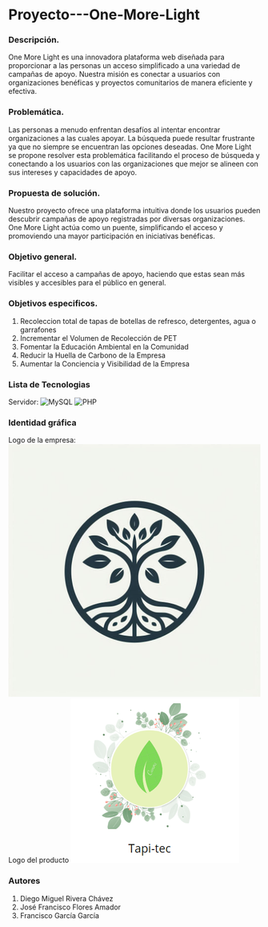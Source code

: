 # Proyecto---One-More-Light
### Descripción. 
One More Light es una innovadora plataforma web diseñada para proporcionar a las personas un acceso simplificado a una variedad de campañas de apoyo. Nuestra misión es conectar a usuarios con organizaciones benéficas y proyectos comunitarios de manera eficiente y efectiva.

### Problemática. 
Las personas a menudo enfrentan desafíos al intentar encontrar organizaciones a las cuales apoyar. La búsqueda puede resultar frustrante ya que no siempre se encuentran las opciones deseadas. One More Light se propone resolver esta problemática facilitando el proceso de búsqueda y conectando a los usuarios con las organizaciones que mejor se alineen con sus intereses y capacidades de apoyo.

### Propuesta de solución. 
Nuestro proyecto ofrece una plataforma intuitiva donde los usuarios pueden descubrir campañas de apoyo registradas por diversas organizaciones. One More Light actúa como un puente, simplificando el acceso y promoviendo una mayor participación en iniciativas benéficas.

### Objetivo general. 
Facilitar el acceso a campañas de apoyo, haciendo que estas sean más visibles y accesibles para el público en general.

### Objetivos especificos. 
1. Recoleccion total de tapas de botellas de refresco, detergentes, agua o garrafones
2. Incrementar el Volumen de Recolección de PET
3. Fomentar la Educación Ambiental en la Comunidad
4. Reducir la Huella de Carbono de la Empresa
5. Aumentar la Conciencia y Visibilidad de la Empresa

### Lista de Tecnologias
Servidor: ![MySQL](https://img.shields.io/badge/mysql-4479A1.svg?style=for-the-badge&logo=mysql&logoColor=white) ![PHP](https://img.shields.io/badge/php-%23777BB4.svg?style=for-the-badge&logo=php&logoColor=white)

### Identidad gráfica
Logo de la empresa:
![Meteora](https://github.com/DiegoMiguel04/Proyecto---One-More-Light/blob/main/Logo2.jpeg)
Logo del producto
![Meteora](https://github.com/DiegoMiguel04/Proyecto---One-More-Light/blob/main/logo1.png)

### Autores
1. Diego Miguel Rivera Chávez 
2. José Francisco Flores Amador
3. Francisco García García
